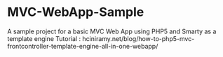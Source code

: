 MVC-WebApp-Sample
=================
A sample project for a basic MVC Web App using PHP5 and Smarty as a template engine
Tutorial : hciniramy.net/blog/how-to-php5-mvc-frontcontroller-template-engine-all-in-one-webapp/
